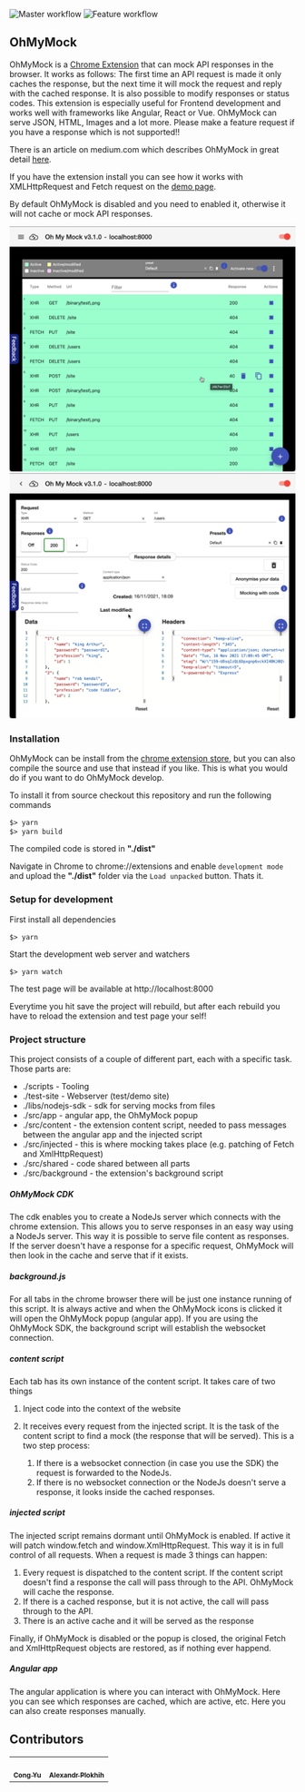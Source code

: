 ![Master workflow](https://github.com/scaljeri/oh-my-mock/actions/workflows/master.yml/badge.svg)
![Feature workflow](https://github.com/scaljeri/oh-my-mock/actions/workflows/feature.yml/badge.svg)

## OhMyMock

OhMyMock is a [Chrome Extension](https://chrome.google.com/webstore/detail/oh-my-mock/egadlcooejllkdejejkhibmaphidmock) that can mock API responses in the browser. It works as follows:
The first time an API request is made it only caches the response, but the next time it will mock
the request and reply with the cached response. It is also possible to modify responses or status codes. 
This extension is especially useful for Frontend development and works well with frameworks like Angular, React or Vue.
OhMyMock can serve JSON, HTML, Images and a lot more.
Please make a feature request if you have a response which is not supported!!

There is an article on medium.com which describes OhMyMock in great detail [here](https://calje.medium.com/mock-api-responses-with-a-chrome-extension-called-ohmymock-875ac5d85999).

If you have the extension install you can see how it works with XMLHttpRequest and Fetch request on
the [demo page](https://scaljeri.github.io/oh-my-mock/).

By default OhMyMock is disabled and you need to enabled it, otherwise it will not cache or mock API
responses.

![alt text](https://github.com/scaljeri/oh-my-mock/blob/master/images/ohmymock-request-list.png?raw=true)
![alt text](https://github.com/scaljeri/oh-my-mock/blob/master/images/ohmymock-response-details.png?raw=true)

### Installation
OhMyMock can be install from the 
[chrome extension store](https://chrome.google.com/webstore/detail/oh-my-mock/egadlcooejllkdejejkhibmaphidmock), 
but you can also compile the source and use that instead if you like.
This is what you would do if you want to do OhMyMock develop. 

To install it from source checkout this repository and run the following commands

    $> yarn
    $> yarn build

The compiled code is stored in **"./dist"**

Navigate in Chrome to chrome://extensions and enable `development mode` and upload the **"./dist"** folder via the `Load unpacked` button. Thats it.

### Setup for development
First install all dependencies

    $> yarn

Start the development web server and watchers

    $> yarn watch

The test page will be available at http://localhost:8000

Everytime you hit save the project will rebuild, but after each rebuild you have to reload the extension and test page your self!

### Project structure
This project consists of a couple of different part, each with a specific task. Those parts are:

  * ./scripts           - Tooling
  * ./test-site         - Webserver (test/demo site)
  * ./libs/nodejs-sdk   - sdk for serving mocks from files
  * ./src/app           - angular app, the OhMyMock popup
  * ./src/content       - the extension content script, needed to pass messages between
                          the angular app and the injected script
  * ./src/injected      - this is where mocking takes place (e.g. patching of Fetch and XmlHttpRequest)
  * ./src/shared        - code shared between all parts
  * ./src/background    - the extension's background script

##### OhMyMock CDK
The cdk enables you to create a NodeJs server which connects with the chrome extension.
This allows you to serve responses in an easy way using a NodeJs server. This way it is
possible to serve file content as responses. If the server doesn't have a response for
a specific request, OhMyMock will then look in the cache and serve that if it exists.

##### background.js
For all tabs in the chrome browser there will be just one instance running of this script. It is
always active and when the OhMyMock icons is clicked it will open the OhMyMock popup (angular app). 
If you are using the OhMyMock SDK, the background script will establish the websocket connection. 

##### content script
Each tab has its own instance of the content script. It takes care of two things 
  
  1) Inject code into the context of the website
  2) It receives every request from the injected script. It is the task of the content script
     to find a mock (the response that will be served). This is a two step process:

     1) If there is a websocket connection (in case you use the SDK) the request is forwarded
        to the NodeJs. 
     2) If there is no websocket connection or the NodeJs doesn't serve a response, it looks
        inside the cached responses. 

##### injected script
The injected script remains dormant until OhMyMock is enabled.
If active it will patch window.fetch and window.XmlHttpRequest.
This way it is in full control of all requests.
When a request is made 3 things can happen:

   1) Every request is dispatched to the content script. If the content script doesn't find
      a response the call will pass through to the API. OhMyMock will cache the response.
   2) If there is a cached response, but it is not active, the call will pass through to the API.
   3) There is an active cache and it will be served as the response

Finally, if OhMyMock is disabled or the popup is closed, the original Fetch and XmlHttpRequest objects
are restored, as if nothing ever happend.

##### Angular app
The angular application is where you can interact with OhMyMock. Here you can see
which responses are cached, which are active, etc. Here you can also create responses manually.

<!--
## Core Team

<table border="0">
  <tr style="border:none">
    <td align="center">
      <a style="white-space:nowrap"
        href="https://github.com/scaljeri">
        <img style="max-width:100px" src="https://avatars2.githubusercontent.com/u/1078741?v=4" width="100px;" alt="Lucas Calje"/></br>
        <sub><b>Lucas Calje</b></sub>
      </a>
    </td>
    <td align="center">
      <a style="white-space:nowrap" 
         href="https://github.com/remco75">
        <img style="max-width:100px" src="https://avatars1.githubusercontent.com/u/5644903?v=4" width="100px;" alt="Remco Vlierman"/></br>
        <sub><b>Remco Vlierman</b></sub></a>
    </td>
  </tr>
</table> -->

## Contributors

<!-- ALL-CONTRIBUTORS-LIST:START - Do not remove or modify this section -->
<!-- prettier-ignore-start -->
<!-- markdownlint-disable -->
<table>
  <tr>
    <td align="center"><a href="https://github.com/imcuttle"><img src="https://avatars3.githubusercontent.com/u/13509258?v=4?s=100" width="100px;" alt=""/><br /><sub><b>Cong Yu</b></sub></a>
    </td>
    <td align="center"><a href="https://github.com/plohoj"><img src="https://avatars3.githubusercontent.com/u/10156573?v=4?s=100" width="100px;" alt=""/><br /><sub><b>Alexandr Plokhih</b></sub></a>
    </td>
  </tr>
  </table>
